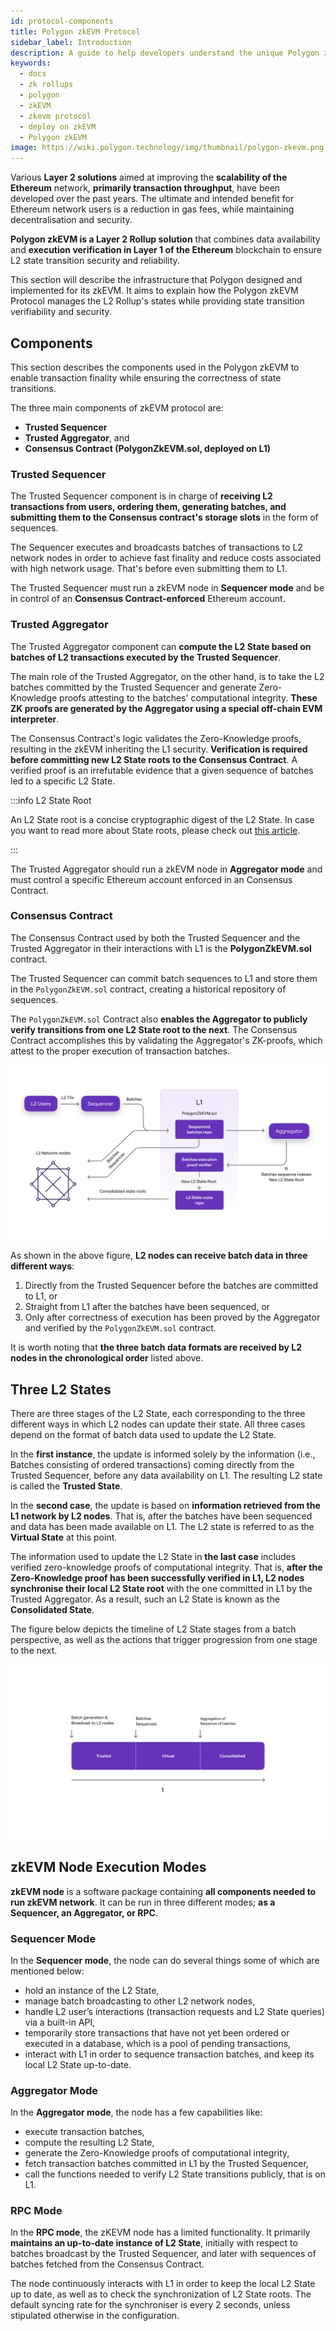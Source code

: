 ```yaml
---
id: protocol-components
title: Polygon zkEVM Protocol
sidebar_label: Introduction
description: A guide to help developers understand the unique Polygon zkEVM protocol.
keywords:
  - docs
  - zk rollups
  - polygon
  - zkEVM
  - zkevm protocol
  - deploy on zkEVM
  - Polygon zkEVM
image: https://wiki.polygon.technology/img/thumbnail/polygon-zkevm.png
---
```


Various **Layer 2 solutions** aimed at improving the **scalability of the Ethereum** network, **primarily transaction throughput**, have been developed over the past years. The ultimate and intended benefit for Ethereum network users is a reduction in gas fees, while maintaining decentralisation and security.

**Polygon zkEVM is a Layer 2 Rollup solution** that combines data availability and **execution verification in Layer 1 of the Ethereum** blockchain to ensure L2 state transition security and reliability.

This section will describe the infrastructure that Polygon designed and implemented for its zkEVM. It aims to explain how the Polygon zkEVM Protocol manages the L2 Rollup's states while providing state transition verifiability and security.

## Components

This section describes the components used in the Polygon zkEVM to enable transaction finality while ensuring the correctness of state transitions.

The three main components of zkEVM protocol are:
- **Trusted Sequencer**
- **Trusted Aggregator**, and
- **Consensus Contract (PolygonZkEVM.sol, deployed on L1)**

### Trusted Sequencer

The Trusted Sequencer component is in charge of **receiving L2 transactions from users, ordering them, generating batches, and submitting them to the Consensus contract's storage slots** in the form of sequences.

The Sequencer executes and broadcasts batches of transactions to L2 network nodes in order to achieve fast finality and reduce costs associated with high network usage. That's before even submitting them to L1.

The Trusted Sequencer must run a zkEVM node in **Sequencer mode** and be in control of an **Consensus Contract-enforced** Ethereum account.

### Trusted Aggregator

The Trusted Aggregator component can **compute the L2 State based on batches of L2 transactions executed by the Trusted Sequencer**.

The main role of the Trusted Aggregator, on the other hand, is to take the L2 batches committed by the Trusted Sequencer and generate Zero-Knowledge proofs attesting to the batches' computational integrity. **These ZK proofs are generated by the Aggregator using a special off-chain EVM interpreter**.

The Consensus Contract's logic validates the Zero-Knowledge proofs, resulting in the zkEVM inheriting the L1 security. **Verification is required before committing new L2 State roots to the Consensus Contract**. A verified proof is an irrefutable evidence that a given sequence of batches led to a specific L2 State.

:::info L2 State Root

An L2 State root is a concise cryptographic digest of the L2 State. In case you want to read more about State roots, please check out [<ins>this article</ins>](https://ethereum.org/en/developers/docs/scaling/zk-rollups/#state-commitments).

:::

The Trusted Aggregator should run a zkEVM node in **Aggregator mode** and must control a specific Ethereum account enforced in an Consensus Contract.

### Consensus Contract

The Consensus Contract used by both the Trusted Sequencer and the Trusted Aggregator in their interactions with L1 is the **PolygonZkEVM.sol** contract.

The Trusted Sequencer can commit batch sequences to L1 and store them in the `PolygonZkEVM.sol` contract, creating a historical repository of sequences.

The `PolygonZkEVM.sol` Contract also **enables the Aggregator to publicly verify transitions from one L2 State root to the next**. The Consensus Contract accomplishes this by validating the Aggregator's ZK-proofs, which attest to the proper execution of transaction batches.

![figure 1](figures/01L2-overview-l2-state-management.png)

As shown in the above figure, **L2 nodes can receive batch data in three different ways**: 

1. Directly from the Trusted Sequencer before the batches are committed to L1, or
2. Straight from L1 after the batches have been sequenced, or
3. Only after correctness of execution has been proved by the Aggregator and verified by the `PolygonZkEVM.sol` contract.

It is worth noting that **the three batch data formats are received by L2 nodes in the chronological order** listed above.

## Three L2 States

There are three stages of the L2 State, each corresponding to the three different ways in which L2 nodes can update their state. All three cases depend on the format of batch data used to update the L2 State.

In the **first instance**, the update is informed solely by the information (i.e., Batches consisting of ordered transactions) coming directly from the Trusted Sequencer, before any data availability on L1. The resulting L2 state is called the **Trusted State**.

In the **second case**, the update is based on **information retrieved from the L1 network by L2 nodes**. That is, after the batches have been sequenced and data has been made available on L1. The L2 state is referred to as the **Virtual State** at this point.

The information used to update the L2 State in **the last case** includes verified zero-knowledge proofs of computational integrity. That is, **after the Zero-Knowledge proof has been successfully verified in L1, L2 nodes synchronise their local L2 State root** with the one committed in L1 by the Trusted Aggregator. As a result, such an L2 State is known as the **Consolidated State**.

The figure below depicts the timeline of L2 State stages from a batch perspective, as well as the actions that trigger progression from one stage to the next.

![L2 State stages timeline](figures/02l2-l2-state-timeline.png)

## zkEVM Node Execution Modes

**zkEVM node** is a software package containing **all components needed to run zkEVM network**. It can be run in three different modes; **as a Sequencer, an Aggregator, or RPC**.

### Sequencer Mode

In the **Sequencer mode**, the node can do several things some of which are mentioned below:

- hold an instance of the L2 State,
- manage batch broadcasting to other L2 network nodes,
- handle L2 user’s interactions (transaction requests and L2 State queries) via a built-in API,
- temporarily store transactions that have not yet been ordered or executed in a database, which is a pool of pending transactions,
- interact with L1 in order to sequence transaction batches, and keep its local L2 State up-to-date.

### Aggregator Mode

In the **Aggregator mode**, the node has a few capabilities like:

- execute transaction batches,
- compute the resulting L2 State,
- generate the Zero-Knowledge proofs of computational integrity,
- fetch transaction batches committed in L1 by the Trusted Sequencer,
- call the functions needed to verify L2 State transitions publicly, that is on L1.

### RPC Mode

In the **RPC mode**, the zKEVM node has a limited functionality. It primarily **maintains an up-to-date instance of L2 State**, initially with respect to batches broadcast by the Trusted Sequencer, and later with sequences of batches fetched from the Consensus Contract.

The node continuously interacts with L1 in order to keep the local L2 State up to date, as well as to check the synchronization of L2 State roots. The default syncing rate for the synchroniser is every 2 seconds, unless stipulated otherwise in the configuration.

